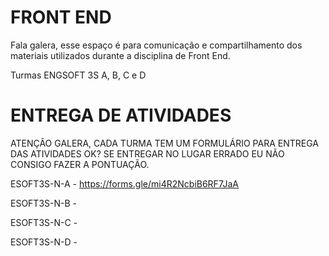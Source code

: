 # FRONT END

Fala galera, esse espaço é para comunicação e compartilhamento dos materiais utilizados durante a disciplina de Front End.

Turmas ENGSOFT 3S A, B, C e D

# ENTREGA DE ATIVIDADES

ATENÇÃO GALERA, CADA TURMA TEM UM FORMULÁRIO PARA ENTREGA DAS ATIVIDADES OK? SE ENTREGAR NO LUGAR ERRADO EU NÃO CONSIGO FAZER A PONTUAÇÃO.

ESOFT3S-N-A - https://forms.gle/mi4R2NcbiB6RF7JaA

ESOFT3S-N-B - 

ESOFT3S-N-C - 

ESOFT3S-N-D - 